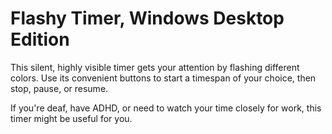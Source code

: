 # Flashy Timer, Windows Desktop Edition

This silent, highly visible timer gets your attention by flashing different colors.
Use its convenient buttons to start a timespan of your choice, then stop, pause, or resume.

If you're deaf, have ADHD, or need to watch your time closely for work, this timer might be useful for you.
